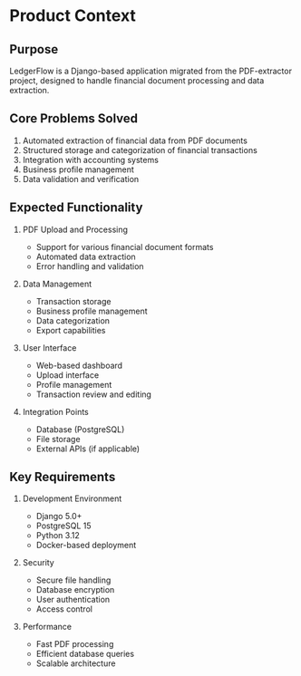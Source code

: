 # Product Context

## Purpose
LedgerFlow is a Django-based application migrated from the PDF-extractor project, designed to handle financial document processing and data extraction.

## Core Problems Solved
1. Automated extraction of financial data from PDF documents
2. Structured storage and categorization of financial transactions
3. Integration with accounting systems
4. Business profile management
5. Data validation and verification

## Expected Functionality
1. PDF Upload and Processing
   - Support for various financial document formats
   - Automated data extraction
   - Error handling and validation

2. Data Management
   - Transaction storage
   - Business profile management
   - Data categorization
   - Export capabilities

3. User Interface
   - Web-based dashboard
   - Upload interface
   - Profile management
   - Transaction review and editing

4. Integration Points
   - Database (PostgreSQL)
   - File storage
   - External APIs (if applicable)

## Key Requirements
1. Development Environment
   - Django 5.0+
   - PostgreSQL 15
   - Python 3.12
   - Docker-based deployment

2. Security
   - Secure file handling
   - Database encryption
   - User authentication
   - Access control

3. Performance
   - Fast PDF processing
   - Efficient database queries
   - Scalable architecture 